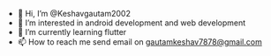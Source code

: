 - 👋 Hi, I’m @Keshavgautam2002
- 👀 I’m interested in android development and web development
- 🌱 I’m currently learning flutter 
- 📫 How to reach me send email on gautamkeshav7878@gmail.com 

<!---
Keshavgautam2002/Keshavgautam2002 is a ✨ special ✨ repository because its `README.md` (this file) appears on your GitHub profile.
You can click the Preview link to take a look at your changes.
--->
